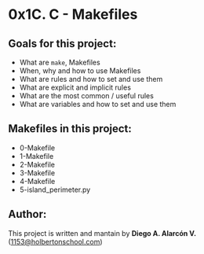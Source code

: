 # 0x1C. C - Makefiles

## Goals for this project:

-   What are  `make`, Makefiles
-   When, why and how to use Makefiles
-   What are rules and how to set and use them
-   What are explicit and implicit rules
-   What are the most common / useful rules
-   What are variables and how to set and use them

## Makefiles in this project:

- 0-Makefile 
- 1-Makefile
- 2-Makefile
- 3-Makefile
- 4-Makefile
-  5-island_perimeter.py

## Author:

This project is written and mantain by   **Diego A. Alarcón V.** (1153@holbertonschool.com)
